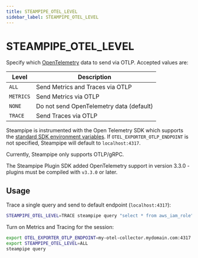 ```yaml
---
title: STEAMPIPE_OTEL_LEVEL
sidebar_label: STEAMPIPE_OTEL_LEVEL
---
```

# STEAMPIPE_OTEL_LEVEL
Specify which [OpenTelemetry](https://opentelemetry.io/) data to send via OTLP.  Accepted values are:

| Level | Description
|-|-
| `ALL`     | Send Metrics and Traces via OTLP
| `METRICS` | Send Metrics via OTLP
| `NONE`    | Do not send OpenTelemetry data (default)
| `TRACE`   | Send Traces via OTLP

Steampipe is instrumented with the Open Telemetry SDK which supports the [standard SDK environment variables](https://github.com/open-telemetry/opentelemetry-specification/blob/main/specification/sdk-environment-variables.md). If `OTEL_EXPORTER_OTLP_ENDPOINT` is not specified, Steampipe will default to `localhost:4317`. 

Currently, Steampipe only supports OTLP/gRPC. 

The Steampipe Plugin SDK added OpenTelemetry support in version 3.3.0 - plugins must be compiled with `v3.3.0` or later.  



## Usage 

Trace a single query and send to default endpoint (`localhost:4317`):

```bash
STEAMPIPE_OTEL_LEVEL=TRACE steampipe query "select * from aws_iam_role"
```

Turn on Metrics and Tracing for the session:
```bash
export OTEL_EXPORTER_OTLP_ENDPOINT=my-otel-collector.mydomain.com:4317 
export STEAMPIPE_OTEL_LEVEL=ALL 
steampipe query
```




